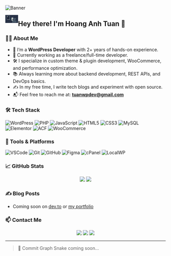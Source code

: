 ![Banner](https://yourdomain.com/path-to-your-banner.png)

<img alt="Coding" src="https://raw.githubusercontent.com/AVS1508/AVS1508/master/assets/Night-Coding.gif" width='40' align="left"/>

<h2 align="left">Hey there! I'm Hoang Anh Tuan 👋</h2>

### 👨‍💻 About Me
- 🔧 I’m a **WordPress Developer** with 2+ years of hands-on experience.
- 💼 Currently working as a freelance/full-time developer.
- 🛠️ I specialize in custom theme & plugin development, WooCommerce, and performance optimization.
- 📚 Always learning more about backend development, REST APIs, and DevOps basics.
- ✍️ In my free time, I write tech blogs and experiment with open source.
- 📬 Feel free to reach me at: **tuanwpdev@gmail.com**

### 🛠 Tech Stack
![WordPress](https://img.shields.io/badge/wordpress-%23117AC9.svg?style=for-the-badge&logo=wordpress&logoColor=white)
![PHP](https://img.shields.io/badge/php-%23777BB4.svg?style=for-the-badge&logo=php&logoColor=white)
![JavaScript](https://img.shields.io/badge/javascript-%23323330.svg?style=for-the-badge&logo=javascript&logoColor=%23F7DF1E)
![HTML5](https://img.shields.io/badge/html5-%23E34F26.svg?style=for-the-badge&logo=html5&logoColor=white)
![CSS3](https://img.shields.io/badge/css3-%231572B6.svg?style=for-the-badge&logo=css3&logoColor=white)
![MySQL](https://img.shields.io/badge/mysql-%2300f.svg?style=for-the-badge&logo=mysql&logoColor=white)
![Elementor](https://img.shields.io/badge/Elementor-92003B?style=for-the-badge&logo=elementor&logoColor=white)
![ACF](https://img.shields.io/badge/ACF-00B0FF?style=for-the-badge&logo=advanced-custom-fields&logoColor=white)
![WooCommerce](https://img.shields.io/badge/WooCommerce-96588A?style=for-the-badge&logo=woocommerce&logoColor=white)

### 🔧 Tools & Platforms
![VSCode](https://img.shields.io/badge/VS%20Code-007ACC?style=for-the-badge&logo=visual-studio-code&logoColor=white)
![Git](https://img.shields.io/badge/git-%23F05033.svg?style=for-the-badge&logo=git&logoColor=white)
![GitHub](https://img.shields.io/badge/github-%23121011.svg?style=for-the-badge&logo=github&logoColor=white)
![Figma](https://img.shields.io/badge/figma-%23F24E1E.svg?style=for-the-badge&logo=figma&logoColor=white)
![cPanel](https://img.shields.io/badge/cPanel-E7741E?style=for-the-badge&logo=cpanel&logoColor=white)
![LocalWP](https://img.shields.io/badge/LocalWP-0065A4?style=for-the-badge&logo=local&logoColor=white)

### 📈 GitHub Stats
<p align="center">
  <img height="180em" src="https://github-readme-stats.vercel.app/api?username=hoanganhtuan-dev&show_icons=true&theme=tokyonight&include_all_commits=true&count_private=true"/>
  <img height="180em" src="https://github-readme-stats.vercel.app/api/top-langs/?username=hoanganhtuan-dev&layout=compact&langs_count=8&theme=tokyonight"/>
</p>

### ✍️ Blog Posts
- Coming soon on [dev.to](https://dev.to/) or [my portfolio](https://yourportfolio.com)

### 📫 Contact Me
<p align="center">
  <a href="mailto:tuanwpdev@gmail.com"><img src="https://img.shields.io/badge/Gmail-D14836?style=for-the-badge&logo=gmail&logoColor=white"/></a>
  <a href="https://linkedin.com/in/tuanwordpress"><img src="https://img.shields.io/badge/LinkedIn-0077B5?style=for-the-badge&logo=linkedin&logoColor=white"/></a>
  <a href="https://fb.com/tuanwordpress.dev"><img src="https://img.shields.io/badge/Facebook-1877F2?style=for-the-badge&logo=facebook&logoColor=white"/></a>
</p>

---

> 🐍 Commit Graph Snake coming soon...

